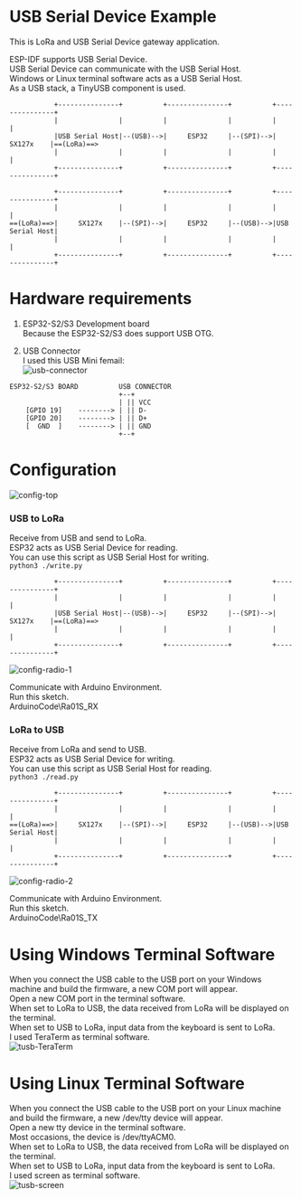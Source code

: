 # USB Serial Device Example   
This is LoRa and USB Serial Device gateway application.   

ESP-IDF supports USB Serial Device.   
USB Serial Device can communicate with the USB Serial Host.   
Windows or Linux terminal software acts as a USB Serial Host.   
As a USB stack, a TinyUSB component is used.   

```
           +---------------+          +---------------+          +---------------+
           |               |          |               |          |               |
           |USB Serial Host|--(USB)-->|     ESP32     |--(SPI)-->|     SX127x    |==(LoRa)==>
           |               |          |               |          |               |
           +---------------+          +---------------+          +---------------+

           +---------------+          +---------------+          +---------------+
           |               |          |               |          |               |
==(LoRa)==>|     SX127x    |--(SPI)-->|     ESP32     |--(USB)-->|USB Serial Host|
           |               |          |               |          |               |
           +---------------+          +---------------+          +---------------+
```

# Hardware requirements
1. ESP32-S2/S3 Development board   
Because the ESP32-S2/S3 does support USB OTG.   

2. USB Connector   
I used this USB Mini femail:   
![usb-connector](https://user-images.githubusercontent.com/6020549/124848149-3714ba00-dfd7-11eb-8344-8b120790c5c5.JPG)

```
ESP32-S2/S3 BOARD          USB CONNECTOR
                           +--+
                           | || VCC
    [GPIO 19]    --------> | || D-
    [GPIO 20]    --------> | || D+
    [  GND  ]    --------> | || GND
                           +--+
```


# Configuration
![config-top](https://github.com/user-attachments/assets/55d44b46-630a-45d7-afc7-a6841ae32298)

### USB to LoRa
Receive from USB and send to LoRa.   
ESP32 acts as USB Serial Device for reading.   
You can use this script as USB Serial Host for writing.   
```python3 ./write.py```

```
           +---------------+          +---------------+          +---------------+
           |               |          |               |          |               |
           |USB Serial Host|--(USB)-->|     ESP32     |--(SPI)-->|     SX127x    |==(LoRa)==>
           |               |          |               |          |               |
           +---------------+          +---------------+          +---------------+
```

![config-radio-1](https://github.com/user-attachments/assets/6e4b1fa8-b54e-48cb-b001-2a71aef22556)

Communicate with Arduino Environment.   
Run this sketch.   
ArduinoCode\Ra01S_RX   


### LoRa to USB
Receive from LoRa and send to  USB.   
ESP32 acts as USB Serial Device for writing.   
You can use this script as USB Serial Host for reading.   
```python3 ./read.py```

```
           +---------------+          +---------------+          +---------------+
           |               |          |               |          |               |
==(LoRa)==>|     SX127x    |--(SPI)-->|     ESP32     |--(USB)-->|USB Serial Host|
           |               |          |               |          |               |
           +---------------+          +---------------+          +---------------+
```

![config-radio-2](https://github.com/user-attachments/assets/b0ced381-2ec4-445c-9f97-6adf455c8bc1)

Communicate with Arduino Environment.   
Run this sketch.   
ArduinoCode\Ra01S_TX   


# Using Windows Terminal Software
When you connect the USB cable to the USB port on your Windows machine and build the firmware, a new COM port will appear.   
Open a new COM port in the terminal software.   
When set to LoRa to USB, the data received from LoRa will be displayed on the terminal.   
When set to USB to LoRa, input data from the keyboard is sent to LoRa.   
I used TeraTerm as terminal software.   
![tusb-TeraTerm](https://github.com/user-attachments/assets/5abec7b7-bfe8-42c1-b945-106e9357035a)

# Using Linux Terminal Software
When you connect the USB cable to the USB port on your Linux machine and build the firmware, a new /dev/tty device will appear.   
Open a new tty device in the terminal software.   
Most occasions, the device is /dev/ttyACM0.   
When set to LoRa to USB, the data received from LoRa will be displayed on the terminal.   
When set to USB to LoRa, input data from the keyboard is sent to LoRa.   
I used screen as terminal software.   
![tusb-screen](https://github.com/user-attachments/assets/dd6fb0bb-a0af-4ebe-9b1b-bb2991cf1b5e)

